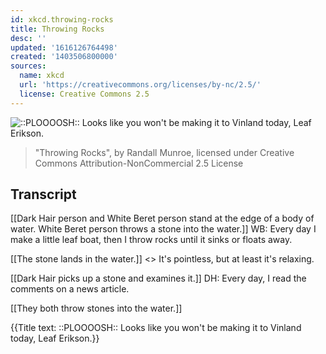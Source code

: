 ```yaml
---
id: xkcd.throwing-rocks
title: Throwing Rocks
desc: ''
updated: '1616126764498'
created: '1403506800000'
sources:
  name: xkcd
  url: 'https://creativecommons.org/licenses/by-nc/2.5/'
  license: Creative Commons 2.5
---
```

![::PLOOOOSH:: Looks like you won't be making it to Vinland today, Leaf Erikson.](https://imgs.xkcd.com/comics/throwing_rocks.png)
> "Throwing Rocks", by Randall Munroe, licensed under Creative Commons Attribution-NonCommercial 2.5 License

## Transcript
[[Dark Hair person and White Beret person stand at the edge of a body of water. White Beret person throws a stone into the water.]]
WB: Every day I make a little leaf boat, then I throw rocks until it sinks or floats away.

[[The stone lands in the water.]]
<<plonk>>
It's pointless, but at least it's relaxing.

[[Dark Hair picks up a stone and examines it.]]
DH: Every day, I read the comments on a news article.

[[They both throw stones into the water.]]

{{Title text: ::PLOOOOSH:: Looks like you won't be making it to Vinland today, Leaf Erikson.}}
